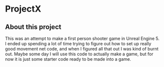 # ProjectX
 
## About this project
This was an attempt to make a first person shooter game in Unreal Engine 5. I ended up spending a lot of time trying to figure out how to set up really good movement net code, and when I figured all that out I was kind of burnt out. Maybe some day I will use this code to actually make a game, but for now it is just some starter code ready to be made into a game.
